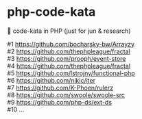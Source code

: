 # php-code-kata
🍿 code-kata in PHP (just for jun &amp; research)

#1 https://github.com/bocharsky-bw/Arrayzy  
#2 https://github.com/thephpleague/fractal  
#3 https://github.com/prooph/event-store  
#4 https://github.com/thephpleague/fractal  
#5 https://github.com/lstrojny/functional-php  
#6 https://github.com/nikic/iter  
#7 https://github.com/K-Phoen/rulerz  
#8 https://github.com/swoole/swoole-src  
#9 https://github.com/php-ds/ext-ds  
#10 ...
